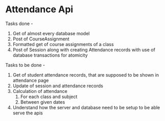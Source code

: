 # Attendance Api
Tasks done -
1. Get of almost every database model
2. Post of CourseAssignment
3. Formatted get of course assignments of a class
4. Post of Session along with creating Attendance records with use of database transactions for atomicity

Tasks to be done -
1. Get of student attendance records, that are supposed to be shown in attendance page
2. Update of session and attendance records
3. Calculation of attendance
   1. For each class and subject
   2. Between given dates
4. Understand how the server and database need to be setup to be able serve the apis
